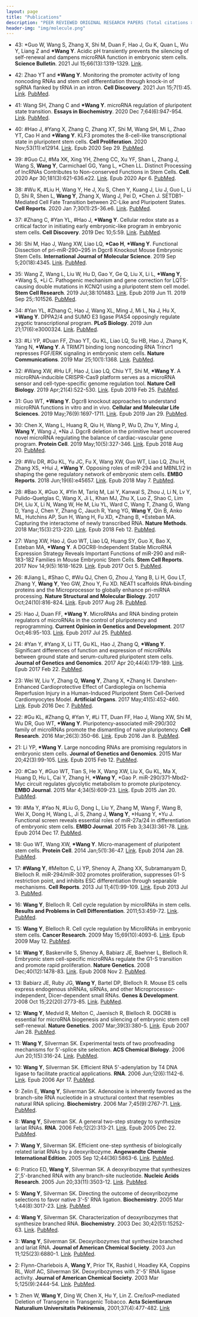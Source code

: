 ```yaml
---
layout: page
title: "Publications"
description: "PEER REVIEWED ORIGINAL RESEARCH PAPERS (Total citations >3000)"
header-img: "img/molecule.png"
---
```

- 43: *Guo W, Wang S, Zhang X, Shi M, Duan F, Hao J, Gu K, Quan L, Wu Y, Liang Z and **\*Wang Y**. Acidic pH transiently prevents the silencing of self-renewal and dampens microRNA function in embryonic stem cells. **Science Bulletin**. 2021 Jul 15;66(13):1319-1329. [Link](https://doi.org/10.1016/j.scib.2021.03.005).

- 42: Zhao YT and **\*Wang Y**. Monitoring the promoter activity of long noncoding RNAs and stem cell differentiation through knock-in of sgRNA flanked by tRNA in an intron. **Cell Discovery**. 2021 Jun 15;7(1):45. [Link](https://doi.org/10.1038/s41421-021-00272-3). [PubMed](https://pubmed.ncbi.nlm.nih.gov/34127653). 

- 41: Wang SH, Zhang C and **\*Wang Y**. microRNA regulation of pluripotent state transition. **Essays in Biochemistry**. 2020 Dec 7;64(6):947-954. [Link](https://doi.org/10.1042/EBC20200028). [PubMed](https://pubmed.ncbi.nlm.nih.gov/33034348).

- 40: #Hao J, #Yang X, Zhang C, Zhang XT, Shi M, Wang SH, Mi L, Zhao YT, Cao H and **\*Wang Y**. KLF3 promotes the 8-cell-like transcriptional state in pluripotent stem cells. **Cell Proliferation**. 2020 Nov;53(11):e12914. [Link](https://doi.org/10.1111/cpr.12914). Epub 2020 Sep 29. [PubMed](https://pubmed.ncbi.nlm.nih.gov/32990380). 

- 39: #Guo CJ, #Ma XK, Xing YH, Zheng CC, Xu YF, Shan L, Zhang J, Wang S, **Wang Y**, Carmichael GG, Yang L, \*Chen LL. Distinct Processing of lncRNAs Contributes to Non-conserved Functions in Stem Cells. **Cell**. 2020 Apr 30;181(3):621-636.e22. [Link](https://doi.org/10.1016/j.cell.2020.03.006). Epub 2020 Apr 6. [PubMed](https://pubmed.ncbi.nlm.nih.gov/32259487).

- 38: #Wu K, #Liu H, Wang Y, He J, Xu S, Chen Y, Kuang J, Liu J, Guo L, Li D, Shi R, Shen L, **Wang Y**, Zhang X, Wang J, Pei D, \*Chen J. SETDB1-Mediated Cell Fate Transition between 2C-Like and Pluripotent States. **Cell Reports**. 2020 Jan 7;30(1):25-36.e6. [Link](https://doi.org/10.1016/j.celrep.2019.12.010). [PubMed](https://pubmed.ncbi.nlm.nih.gov/31914391).

- 37: #Zhang C, #Yan YL, #Hao J, **\*Wang Y**. Cellular redox state as a critical factor in initiating early embryonic-like program in embryonic stem cells. **Cell Discovery**. 2019 Dec 10;5:59. [Link](https://doi.org/10.1038/s41421-019-0127-5). [PubMed](https://pubmed.ncbi.nlm.nih.gov/31839984). 

- 36: Shi M, Hao J, Wang XW, Liao LQ, **\*Cao H**, **\*Wang Y**. Functional Dissection of pri-miR-290~295 in Dgcr8 Knockout Mouse Embryonic Stem Cells. **International Journal of Molecular Science**. 2019 Sep 5;20(18):4345. [Link](https://doi.org/10.3390/ijms20184345). [PubMed](https://pubmed.ncbi.nlm.nih.gov/31491855). 

- 35: Wang Z, Wang L, Liu W, Hu D, Gao Y, Ge Q, Liu X, Li L, **\*Wang Y**, \*Wang S, \*Li C. Pathogenic mechanism and gene correction for LQTS-causing double mutations in KCNQ1 using a pluripotent stem cell model. **Stem Cell Research**. 2019 Jul;38:101483. [Link](https://doi.org/10.1016/j.scr.2019.101483). Epub 2019 Jun 11. 2019 Sep 25;:101526. [PubMed](https://pubmed.ncbi.nlm.nih.gov/31226583).

- 34: #Yan YL, #Zhang C, Hao J, Wang XL, Ming J, Mi L, Na J, Hu X, **\*Wang Y**. DPPA2/4 and SUMO E3 ligase PIAS4 opposingly regulate zygotic transcriptional program. **PLoS Biology**. 2019 Jun 21;17(6):e3000324. [Link](https://doi.org/10.1371/journal.pbio.3000324). [PubMed](https://pubmed.ncbi.nlm.nih.gov/31226106). 

- 33: #Li YP, #Duan FF, Zhao YT, Gu KL, Liao LQ, Su HB, Hao J, Zhang K, Yang N, **\*Wang Y**. A TRIM71 binding long noncoding RNA Trincr1 represses FGF/ERK signaling in embryonic stem cells. **Nature Communications**. 2019 Mar 25;10(1):1368. [Link](https://doi.org/10.1038/s41467-019-08911-w). [PubMed](https://pubmed.ncbi.nlm.nih.gov/30911006). 

- 32: #Wang XW, #Hu LF, Hao J, Liao LQ, Chiu YT, Shi M, **\*Wang Y**. A microRNA-inducible CRISPR-Cas9 platform serves as a microRNA sensor and cell-type-specific genome regulation tool. **Nature Cell Biology**. 2019 Apr;21(4):522-530. [Link](https://doi.org/10.1038/s41556-019-0292-7). Epub 2019 Feb 25. [PubMed](https://pubmed.ncbi.nlm.nih.gov/30804503).

- 31: Guo WT, **\*Wang Y**. Dgcr8 knockout approaches to understand microRNA functions in vitro and in vivo. **Cellular and Molecular Life Sciences**. 2019 May;76(9):1697-1711. [Link](https://doi.org/10.1007/s00018-019-03020-9). Epub 2019 Jan 29. [PubMed](https://pubmed.ncbi.nlm.nih.gov/30694346).

- 30: Chen X, Wang L, Huang R, Qiu H, Wang P, Wu D, Zhu Y, Ming J, **Wang Y**, Wang J, \*Na J. Dgcr8 deletion in the primitive heart uncovered novel microRNA regulating the balance of cardiac-vascular gene program. **Protein Cell**. 2019 May;10(5):327-346. [Link](https://doi.org/10.1007/s13238-018-0572-1). Epub 2018 Aug 20. [PubMed](https://pubmed.ncbi.nlm.nih.gov/30128894). 

- 29: #Wu DR, #Gu KL, Yu JC, Fu X, Wang XW, Guo WT, Liao LQ, Zhu H, Zhang XS, \*Hui J, **\*Wang Y**. Opposing roles of miR-294 and MBNL1/2 in shaping the gene regulatory network of embryonic stem cells. **EMBO Reports**. 2018 Jun;19(6):e45657. [Link](https://doi.org/10.15252/embr.201745657). Epub 2018 May 7. [PubMed](https://pubmed.ncbi.nlm.nih.gov/29735517). 

- 28: #Bao X, #Guo X, #Yin M, Tariq M, Lai Y, Kanwal S, Zhou J, Li N, Lv Y, Pulido-Quetglas C, Wang X, Ji L, Khan MJ, Zhu X, Luo Z, Shao C, Lim DH, Liu X, Li N, Wang W, He M, Liu YL, Ward C, Wang T, Zhang G, Wang D, Yang J, Chen Y, Zhang C, Jauch R, Yang YG, **Wang Y**, Qin B, Anko ML, Hutchins AP, Sun H, Wang H, Fu XD, \*Zhang B, \*Esteban MA. Capturing the interactome of newly transcribed RNA. **Nature Methods**. 2018 Mar;15(3):213-220. [Link](https://doi.org/10.1038/nmeth.4595). Epub 2018 Feb 12. [PubMed](https://pubmed.ncbi.nlm.nih.gov/29431736). 

- 27: Wang XW, Hao J, Guo WT, Liao LQ, Huang SY, Guo X, Bao X, Esteban MA, **\*Wang Y**. A DGCR8-Independent Stable MicroRNA Expression Strategy Reveals Important Functions of miR-290 and miR-183-182 Families in Mouse Embryonic Stem Cells. **Stem Cell Reports**. 2017 Nov 14;9(5):1618-1629. [Link](https://doi.org/10.1016/j.stemcr.2017.08.027). Epub 2017 Oct 5. [PubMed](https://pubmed.ncbi.nlm.nih.gov/28988987). 

- 26: #Jiang L, #Shao C, #Wu QJ, Chen G, Zhou J, Yang B, Li H, Gou LT, Zhang Y, **Wang Y**, Yeo GW, Zhou Y, Fu XD. NEAT1 scaffolds RNA-binding proteins and the Microprocessor to globally enhance pri-miRNA processing. **Nature Structural and Molecular Biology**. 2017 Oct;24(10):816-824. [Link](https://doi.org/10.1038/nsmb.3455). Epub 2017 Aug 28. [PubMed](https://pubmed.ncbi.nlm.nih.gov/28846091). 

- 25: Hao J, Duan FF, **\*Wang Y**. MicroRNAs and RNA binding protein regulators of microRNAs in the control of pluripotency and reprogramming. **Current Opinion in Genetics and Development**. 2017 Oct;46:95-103. [Link](https://doi.org/10.1016/j.gde.2017.07.001). Epub 2017 Jul 25. [PubMed](https://pubmed.ncbi.nlm.nih.gov/28753462).

- 24: #Yan Y, #Yang X, Li TT, Gu KL, Hao J, Zhang Q, **\*Wang Y**. Significant differences of function and expression of microRNAs between ground state and serum-cultured pluripotent stem cells. **Journal of Genetics and Genomics**. 2017 Apr 20;44(4):179-189. [Link](https://doi.org/10.1016/j.jgg.2017.01.005). Epub 2017 Feb 22. [PubMed](https://pubmed.ncbi.nlm.nih.gov/28411033).

- 23: Wei W, Liu Y, Zhang Q, **Wang Y**, Zhang X, \*Zhang H. Danshen-Enhanced Cardioprotective Effect of Cardioplegia on Ischemia Reperfusion Injury in a Human-Induced Pluripotent Stem Cell-Derived Cardiomyocytes Model. **Artificial Organs**. 2017 May;41(5):452-460. [Link](https://doi.org/10.1111/aor.12801). Epub 2016 Dec 7. [PubMed](https://pubmed.ncbi.nlm.nih.gov/27925238).

- 22: #Gu KL, #Zhang Q, #Yan Y, #Li TT, Duan FF, Hao J, Wang XW, Shi M, Wu DR, Guo WT, **\*Wang Y**. Pluripotency-associated miR-290/302 family of microRNAs promote the dismantling of naive pluripotency. **Cell Research**. 2016 Mar;26(3):350-66. [Link](https://doi.org/10.1038/cr.2016.2). Epub 2016 Jan 8. [PubMed](https://pubmed.ncbi.nlm.nih.gov/26742694). 

- 21: Li YP, **\*Wang Y**. Large noncoding RNAs are promising regulators in embryonic stem cells. **Journal of Genetics and Genomics**. 2015 Mar 20;42(3):99-105. [Link](https://doi.org/10.1016/j.jgg.2015.02.002). Epub 2015 Feb 12. [PubMed](https://pubmed.ncbi.nlm.nih.gov/25819086).

- 20: #Cao Y, #Guo WT, Tian S, He X, Wang XW, Liu X, Gu KL, Ma X, Huang D, Hu L, Cai Y, Zhang H, **\*Wang Y**, \*Gao P. miR-290/371-Mbd2-Myc circuit regulates glycolytic metabolism to promote pluripotency. **EMBO Journal**. 2015 Mar 4;34(5):609-23. [Link](https://doi.org/10.15252/embj.201490441). Epub 2015 Jan 20. [PubMed](https://pubmed.ncbi.nlm.nih.gov/25603933). 

- 19: #Ma Y, #Yao N, #Liu G, Dong L, Liu Y, Zhang M, Wang F, Wang B, Wei X, Dong H, Wang L, Ji S, Zhang J, **Wang Y**, \*Huang Y, \*Yu J. Functional screen reveals essential roles of miR-27a/24 in differentiation of embryonic stem cells. **EMBO Journal**. 2015 Feb 3;34(3):361-78. [Link](https://doi.org/10.15252/embj.201489957). Epub 2014 Dec 17. [PubMed](https://pubmed.ncbi.nlm.nih.gov/25519956). 

- 18: Guo WT, Wang XW, **\*Wang Y**. Micro-management of pluripotent stem cells. **Protein Cell**. 2014 Jan;5(1):36-47. [Link](https://doi.org/10.1007/s13238-013-0014-z). Epub 2014 Jan 28. [PubMed](https://pubmed.ncbi.nlm.nih.gov/24470117). 

- 17: **#Wang Y**, #Melton C, Li YP, Shenoy A, Zhang XX, Subramanyam D, Blelloch R. miR-294/miR-302 promotes proliferation, suppresses G1-S restriction point, and inhibits ESC differentiation through separable mechanisms. **Cell Reports**. 2013 Jul 11;4(1):99-109. [Link](https://doi.org/10.1016/j.celrep.2013.05.027). Epub 2013 Jul 3. [PubMed](https://pubmed.ncbi.nlm.nih.gov/23831024). 

- 16: **Wang Y**, Blelloch R. Cell cycle regulation by microRNAs in stem cells. **Results and Problems in Cell Differentiation**. 2011;53:459-72. [Link](https://doi.org/10.1007/978-3-642-19065-0_19). [PubMed](https://pubmed.ncbi.nlm.nih.gov/21630156).

- 15: **Wang Y**, Blelloch R. Cell cycle regulation by MicroRNAs in embryonic stem cells. **Cancer Research**. 2009 May 15;69(10):4093-6. [Link](https://doi.org/10.1158/0008-5472.CAN-09-0309). Epub 2009 May 12. [PubMed](https://pubmed.ncbi.nlm.nih.gov/19435891). 

- 14: **Wang Y**, Baskerville S, Shenoy A, Babiarz JE, Baehner L, Blelloch R. Embryonic stem cell-specific microRNAs regulate the G1-S transition and promote rapid proliferation. **Nature Genetics**. 2008 Dec;40(12):1478-83. [Link](https://doi.org/10.1038/ng.250). Epub 2008 Nov 2. [PubMed](https://pubmed.ncbi.nlm.nih.gov/18978791). 

- 13: Babiarz JE, Ruby JG, **Wang Y**, Bartel DP, Blelloch R. Mouse ES cells express endogenous shRNAs, siRNAs, and other Microprocessor-independent, Dicer-dependent small RNAs. **Genes & Development**. 2008 Oct 15;22(20):2773-85. [Link](https://doi.org/10.1101/gad.1705308). [PubMed](https://pubmed.ncbi.nlm.nih.gov/18923076). 

- 12: **Wang Y**, Medvid R, Melton C, Jaenisch R, Blelloch R. DGCR8 is essential for microRNA biogenesis and silencing of embryonic stem cell self-renewal. **Nature Genetics**. 2007 Mar;39(3):380-5. [Link](https://doi.org/10.1038/ng1969). Epub 2007 Jan 28. [PubMed](https://pubmed.ncbi.nlm.nih.gov/17259983). 

- 11: **Wang Y**, Silverman SK. Experimental tests of two proofreading mechanisms for 5'-splice site selection. **ACS Chemical Biology**. 2006 Jun 20;1(5):316-24. [Link](https://doi.org/10.1021/cb6001569). [PubMed](https://pubmed.ncbi.nlm.nih.gov/17163761).

- 10: **Wang Y**, Silverman SK. Efficient RNA 5'-adenylation by T4 DNA ligase to facilitate practical applications. **RNA**. 2006 Jun;12(6):1142-6. [Link](https://doi.org/10.1261/rna.33106). Epub 2006 Apr 17. [PubMed](https://pubmed.ncbi.nlm.nih.gov/16618967). 

- 9:  Zelin E, **Wang Y**, Silverman SK. Adenosine is inherently favored as the branch-site RNA nucleotide in a structural context that resembles natural RNA splicing. **Biochemistry**. 2006 Mar 7;45(9):2767-71. [Link](https://doi.org/10.1021/bi052499l). [PubMed](https://pubmed.ncbi.nlm.nih.gov/16503631). 

- 8:  **Wang Y**, Silverman SK. A general two-step strategy to synthesize lariat RNAs. **RNA**. 2006 Feb;12(2):313-21. [Link](https://doi.org/10.1261/rna.2259406). Epub 2005 Dec 22. [PubMed](https://pubmed.ncbi.nlm.nih.gov/16373486). 

- 7:  **Wang Y**, Silverman SK. Efficient one-step synthesis of biologically related lariat RNAs by a deoxyribozyme. **Angewandte Chemie International Edition**. 2005 Sep 12;44(36):5863-6. [Link](https://doi.org/10.1002/anie.200501643). [PubMed](https://pubmed.ncbi.nlm.nih.gov/16086354). 

- 6:  Pratico ED, **Wang Y**, Silverman SK. A deoxyribozyme that synthesizes 2',5'-branched RNA with any branch-site nucleotide. **Nucleic Acids Research**. 2005 Jun 20;33(11):3503-12. [Link](https://doi.org/10.1093/nar/gki656). [PubMed](https://pubmed.ncbi.nlm.nih.gov/15967808). 

- 5:  **Wang Y**, Silverman SK. Directing the outcome of deoxyribozyme selections to favor native 3'-5' RNA ligation. **Biochemistry**. 2005 Mar 1;44(8):3017-23. [Link](https://doi.org/10.1021/bi0478291). [PubMed](https://pubmed.ncbi.nlm.nih.gov/15723545).

- 4:  **Wang Y**, Silverman SK. Characterization of deoxyribozymes that synthesize branched RNA. **Biochemistry**. 2003 Dec 30;42(51):15252-63. [Link](https://doi.org/10.1021/bi0355847). [PubMed](https://pubmed.ncbi.nlm.nih.gov/14690435).

- 3:  **Wang Y**, Silverman SK. Deoxyribozymes that synthesize branched and lariat RNA. **Journal of American Chemical Society**. 2003 Jun 11;125(23):6880-1. [Link](https://doi.org/10.1021/ja035150z). [PubMed](https://pubmed.ncbi.nlm.nih.gov/12783536).

- 2:  Flynn-Charlebois A, **Wang Y**, Prior TK, Rashid I, Hoadley KA, Coppins RL, Wolf AC, Silverman SK. Deoxyribozymes with 2'-5' RNA ligase activity. **Journal of American Chemical Society**. 2003 Mar 5;125(9):2444-54. [Link](https://doi.org/10.1021/ja028774y). [PubMed](https://pubmed.ncbi.nlm.nih.gov/12603132).

- 1:  Zhen W, **Wang Y**, Ding W, Chen X, Hu Y, Lin Z. Cre/loxP-mediated Deletion of Transgene in Transgenic Tobacco. **Acta Scientiarum Naturalium Universitatis Pekinensis**, 2001;37(4):477-482. [Link](http://xbna.pku.edu.cn/CN/Y2001/V37/I4/477)
